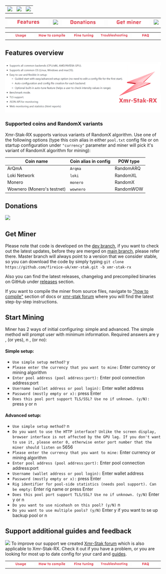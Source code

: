 <table>
    <tr>
        <td align="center"><a href=#><img src="/doc/_img/xmr-stak-rx-btn.png"></a></td>
        <td align="center"><a href=https://github.com/fireice-uk/xmr-stak/tree/master/doc/README.md><img src="/doc/_img/xmr-stak-btn.png"></a></td>
        <td align="center"><a href=https://ragerx.lol><img src="/doc/_img/ragerx-btn.png"></a></td>
    </tr>
</table>

<table>
    <tr>
        <td align="center"><a href=#features-overview><img src="/doc/_img/menu-features.png"></a></td>
        <td align="center"><a href=#supported-coins-and-randomx-variants><img src="/doc/_img/menu-supported-coins.png"></a></td>
        <td align="center"><a href=#Donations><img src="/doc/_img/menu-donations.png"></a></td>
        <td align="center"><a href=#get-miner><img src="/doc/_img/menu-get-miner.png"></a></td>
        <td align="center"><a href=#support-additional-guides-and-feedback><img src="/doc/_img/menu-support.png"></a></td>
    </tr>
</table>

<table>
    <tr>
        <td align="center"><a href=usage.md><img src="/doc/_img/usage.png"></a></td>
        <td align="center"><a href=compile/compile.md><img src="/doc/_img/how-to-compile.png"></a></td>
        <td align="center"><a href=tuning.md><img src="/doc/_img/fine-tuning.png"></a></td>
        <td align="center"><a href=troubleshooting.md><img src="/doc/_img/troubleshooting.png"></a></td>
        <td align="center"><a href=FAQ.md><img src="/doc/_img/faq.png"></a></td>
    </tr>
</table>

## Features overview
[<img src="/doc/_img/features.png">](#)


### Supported coins and RandomX variants
Xmr-Stak-RX supports various variants of RandomX algorithm. Use one of the following options (type this coin alias in either `pool.txt` config file or on startup configuration under `"currency"` parameter and miner will pick it's variant of RandomX algorithm for mining):

| Coin name | Coin alias in config | POW type |
| --- | --- |  --- |
| ArQmA | `Arqma` |  RandomARQ |
| Loki Network | `loki` | RandomXL |
| Monero | `monero` | RandomX |
| Wownero (Monero's testnet) | `wownero` | RandomWOW |


## Donations
[<img src="/doc/_img/fee.png">](#)

## Get Miner
Please note that code is developed on the [dev branch](#), if you want to check out the latest updates, before they are merged on [main branch](#), please refer there. Master branch will always point to a version that we consider stable, so you can download the code by simply typing `git clone https://github.com/fireice-uk/xmr-stak.git -b xmr-stak-rx`  

Also you can find the latest releases, changelog and precompiled binaries on GitHub under [releases](#) section.

If you want to compile the miner from source files, navigate to ["how to compile"](#) section of docs or [xmr-stak forum](#) where you will find the latest step-by-step instructions.


## Start Mining
Miner has 2 ways of initial configuring: simple and advanced. The simple method will prompt user with minimum information. Required answers are y , (or yes), n , (or no):

#### Simple setup:
* `Use simple setup method?` y    
* `Please enter the currency that you want to mine:` Enter currency or mining algorithm  
* `Enter pool address (pool address:port):` Enter pool connection address:port  
* `Username (wallet address or pool login):` Enter wallet address
* `Password (mostly empty or x):` press Enter  
* `Does this pool port support TLS/SSL? Use no if unknown. (y/N):` press y or n  

#### Advanced setup:
* `Use simple setup method?` n  
* `Do you want to use the HTTP interface? Unlike the screen display, browser interface is not affected by the GPU lag. If you don't want to use it, please enter 0, otherwise enter port number that the miner should listen on` 5656
* `Please enter the currency that you want to mine:` Enter currency or mining algorithm
* `Enter pool address (pool address:port):` Enter pool connection address:port 
* `Username (wallet address or pool login):` Enter wallet address
* `Password (mostly empty or x):` press Enter
* `Rig identifier for pool-side statistics (needs pool support). Can be empty:` Enter rig name or press Enter
* `Does this pool port support TLS/SSL? Use no if unknown. (y/N)` Enter y or n
* `Do you want to use nicehash on this pool? (y/N)` n
* `Do you want to use multiple pools? (y/N)` Enter y if you want to se up backup pool or n


## Support additional guides and feedback
[<img src="/doc/_img/YT.png">](https://www.youtube.com/c/xmrstak)
To improve our support we created [Xmr-Stak forum](https://www.reddit.com/r/XmrStak) which is also applicable to Xmr-Stak-RX. Check it out if you have a problem, or you are looking for most up to date config for your card and [guides](https://www.reddit.com/r/XmrStak/wiki/index).

<table>
    <tr>
        <td align="center"><a href=usage.md><img src="/doc/_img/usage.png"></a></td>
        <td align="center"><a href=compile/compile.md><img src="/doc/_img/how-to-compile.png"></a></td>
        <td align="center"><a href=tuning.md><img src="/doc/_img/fine-tuning.png"></a></td>
        <td align="center"><a href=troubleshooting.md><img src="/doc/_img/troubleshooting.png"></a></td>
        <td align="center"><a href=FAQ.md><img src="/doc/_img/faq.png"></a></td>
    </tr>
</table>

